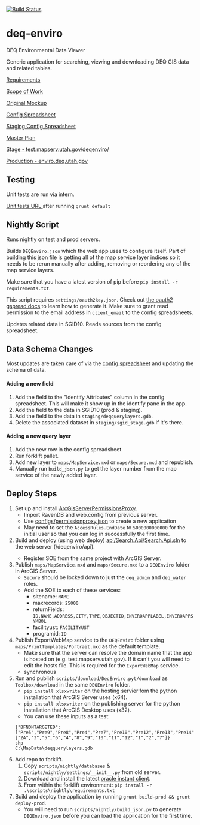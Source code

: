 [![Build Status](https://travis-ci.org/agrc/deq-enviro.png?branch=master)](https://travis-ci.org/agrc/deq-enviro)

deq-enviro
==========

DEQ Environmental Data Viewer

Generic application for searching, viewing and downloading DEQ GIS data and related tables.

[Requirements](https://docs.google.com/a/utah.gov/document/d/1DteUr8h8sS1OfC3gq2OFbdQfpIGmP28btCX1HUIaXek/edit)

[Scope of Work](https://docs.google.com/a/utah.gov/document/d/1YdutJqTW8biPDDsbnjl3S3Z8549c0dP2Pnguzpx4zTk/edit)

[Original Mockup](http://share.flairbuilder.com/?sid=78HL8R2y89#)

[Config Spreadsheet](https://docs.google.com/a/utah.gov/spreadsheet/ccc?key=0Aqee4VOgQcXcdG9DQzFEYld6UUtWRU1kNG5PMWVEY1E&usp=drive_web)

[Staging Config Spreadsheet](https://docs.google.com/a/utah.gov/spreadsheet/ccc?key=0Aqee4VOgQcXcdDBiTmo5X3pQdGdSYXYyNWZ1a2k0RVE#gid=0)

[Master Plan](https://github.com/agrc/deq-enviro/wiki/Master-Plan)

[Stage - test.mapserv.utah.gov/deqenviro/](http://test.mapserv.utah.gov/deqenviro/)

[Production - enviro.deq.utah.gov](http://enviro.deq.utah.gov)

## Testing
Unit tests are run via intern.

[Unit tests URL ](http://localhost:8000/node_modules/intern/client.html?config=tests/intern&suites=tests/unit/all) after running `grunt default`

## Nightly Script
Runs nightly on test and prod servers.

Builds `DEQEnviro.json` which the web app uses to configure itself. Part of building this json file is getting all of the map service layer indices so it needs to be rerun manually after adding, removing or reordering any of the map service layers.

Make sure that you have a latest version of pip before `pip install -r requirements.txt`.

This script requires `settings/oauth2key.json`. Check out [the oauth2 gspread docs](http://gspread.readthedocs.org/en/latest/oauth2.html) to learn how to generate it. Make sure to grant read permission to the email address in `client_email` to the config spreadsheets.

Updates related data in SGID10. Reads sources from the config spreadsheet.

## Data Schema Changes
Most updates are taken care of via the [config spreadsheet](https://docs.google.com/a/utah.gov/spreadsheet/ccc?key=0Aqee4VOgQcXcdG9DQzFEYld6UUtWRU1kNG5PMWVEY1E&usp=drive_web) and updating the schema of data.

#### Adding a new field
1. Add the field to the "Identify Attributes" column in the config spreadsheet. This will make it show up in the identify pane in the app.
1. Add the field to the data in SGID10 (prod & staging).
1. Add the field to the data in `staging/deqquerylayers.gdb`.
1. Delete the associated dataset in `staging/sgid_stage.gdb` if it's there.

#### Adding a new query layer
1. Add the new row in the config spreadsheet
1. Run forklift pallet.
1. Add new layer to `maps/MapService.mxd` or `maps/Secure.mxd` and republish.
1. Manually run `build_json.py` to get the layer number from the map service of the newly added layer.

## Deploy Steps
1. Set up and install [ArcGisServerPermissionsProxy](https://github.com/agrc/ArcGisServerPermissionsProxy).
    - Import RavenDB and web.config from previous server.
    - Use [configs/permissionproxy.json](configs/permissionproxy.json) to create a new application
    - May need to set the `AccessRules.EndDate` to `5000000000000` for the initial user so that you can log in successfully the first time.
1. Build and deploy (using web deploy) [api/Search.Api/Search.Api.sln](api/Search.Api/Search.Api.sln) to the web server (<root>/deqenviro/api).
    - Register SOE from the same project with ArcGIS Server.
1. Publish `maps/MapService.mxd` and `maps/Secure.mxd` to a `DEQEnviro` folder in ArcGIS Server.
    - `Secure` should be locked down to just the `deq_admin` and `deq_water` roles.
    - Add the SOE to each of these services:
        - sitename: `NAME`
        - maxrecords: `25000`
        - returnFields: `ID,NAME,ADDRESS,CITY,TYPE,OBJECTID,ENVIROAPPLABEL,ENVIROAPPSYMBOL`
        - facilityust: `FACILITYUST`
        - programid: `ID`
1. Publish ExportWebMap service to the `DEQEnviro` folder using `maps/PrintTemplates/Portrait.mxd` as the default template.
    - Make sure that the server can resolve the domain name that the app is hosted on (e.g. test.mapserv.utah.gov). If it can't you will need to edit the hosts file. This is required for the `ExportWebMap` service.
    - synchronous
1. Run and publish `scripts/download/DeqEnviro.pyt/download` as `Toolbox/download` in the same `DEQEnviro` folder.
    - `pip install xlsxwriter` on the hosting servier fom the python installation that ArcGIS Server uses (x64).
    - `pip install xlsxwriter` on the publishing server for the python installation that ArcGIS Desktop uses (x32).
    - You can use these inputs as a test:  
    ```
    {"BFNONTARGETED":["Pre5","Pre9","Pre8","Pre4","Pre7","Pre10","Pre12","Pre13","Pre14","Pre11","13","14"],"BFTARGETED":["2A","3","5","6","4","8","9","10","11","12","1","2","7"]}  
    shp  
    C:\MapData\deqquerylayers.gdb
    ```
1. Add repo to forklift.
    1. Copy `scripts/nightly/databases` & `scripts/nightly/settings/__init__.py` from old server.
    1. Download and install the latest [oracle instant client](https://www.oracle.com/database/technologies/instant-client/winx64-64-downloads.html).
    1. From within the forklift environment: `pip install -r .\scripts\nightly\requirements.txt`
1. Build and deploy the application by running `grunt build-prod && grunt deploy-prod`.
    - You will need to run `scripts/nightly/build_json.py` to generate `DEQEnviro.json` before you can load the application for the first time.
